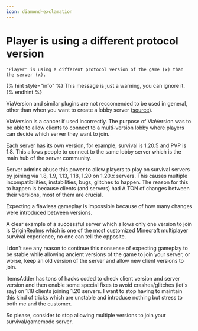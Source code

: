 ```yaml
---
icon: diamond-exclamation
---
```


# Player is using a different protocol version

`'Player' is using a different protocol version of the game (x) than the server (x).`

{% hint style="info" %}
This message is just a warning, you can ignore it.
{% endhint %}

ViaVersion and similar plugins are not reccomended to be used in general, other than when you want to create a lobby server ([source](https://github.com/PluginBugs/Issues-ItemsAdder/issues/3683)).

ViaVersion is a cancer if used incorrectly. The purpose of ViaVersion was to be able to allow clients to connect to a multi-version lobby where players can decide which server they want to join.

Each server has its own version, for example, survival is 1.20.5 and PVP is 1.8. This allows people to connect to the same lobby server which is the main hub of the server community.

Server admins abuse this power to allow players to play on survival servers by joining via 1.8, 1.9, 1.13, 1.18, 1.20 on 1.20.x servers. This causes multiple incompatibilities, instabilities, bugs, glitches to happen. The reason for this to happen is because clients (and servers) had A TON of changes between their versions, most of them are crucial.

Expecting a flawless gameplay is impossible because of how many changes were introduced between versions.

A clear example of a successful server which allows only one version to join is [OriginRealms](https://originrealms.com/) which is one of the most customized Minecraft multiplayer survival experience, no one can tell the opposite.

I don't see any reason to continue this nonsense of expecting gameplay to be stable while allowing ancient versions of the game to join your server, or worse, keep an old version of the server and allow new client versions to join.

ItemsAdder has tons of hacks coded to check client version and server version and then enable some special fixes to avoid crashes/glitches (let's say) on 1.18 clients joining 1.20 servers. I want to stop having to maintain this kind of tricks which are unstable and introduce nothing but stress to both me and the customer.

So please, consider to stop allowing multiple versions to join your survival/gamemode server.
